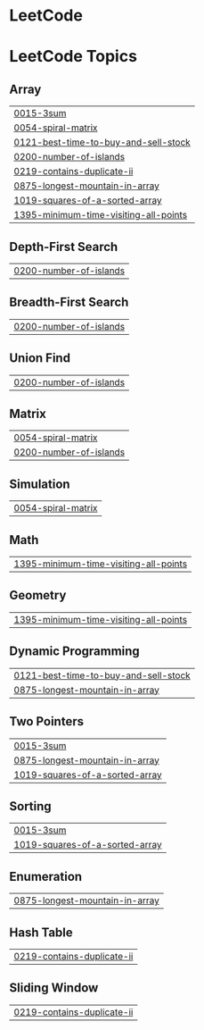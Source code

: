 # LeetCode
<!---LeetCode Topics Start-->
# LeetCode Topics
## Array
|  |
| ------- |
| [0015-3sum](https://github.com/venuthelord/LeetCode/tree/master/0015-3sum) |
| [0054-spiral-matrix](https://github.com/venuthelord/LeetCode/tree/master/0054-spiral-matrix) |
| [0121-best-time-to-buy-and-sell-stock](https://github.com/venuthelord/LeetCode/tree/master/0121-best-time-to-buy-and-sell-stock) |
| [0200-number-of-islands](https://github.com/venuthelord/LeetCode/tree/master/0200-number-of-islands) |
| [0219-contains-duplicate-ii](https://github.com/venuthelord/LeetCode/tree/master/0219-contains-duplicate-ii) |
| [0875-longest-mountain-in-array](https://github.com/venuthelord/LeetCode/tree/master/0875-longest-mountain-in-array) |
| [1019-squares-of-a-sorted-array](https://github.com/venuthelord/LeetCode/tree/master/1019-squares-of-a-sorted-array) |
| [1395-minimum-time-visiting-all-points](https://github.com/venuthelord/LeetCode/tree/master/1395-minimum-time-visiting-all-points) |
## Depth-First Search
|  |
| ------- |
| [0200-number-of-islands](https://github.com/venuthelord/LeetCode/tree/master/0200-number-of-islands) |
## Breadth-First Search
|  |
| ------- |
| [0200-number-of-islands](https://github.com/venuthelord/LeetCode/tree/master/0200-number-of-islands) |
## Union Find
|  |
| ------- |
| [0200-number-of-islands](https://github.com/venuthelord/LeetCode/tree/master/0200-number-of-islands) |
## Matrix
|  |
| ------- |
| [0054-spiral-matrix](https://github.com/venuthelord/LeetCode/tree/master/0054-spiral-matrix) |
| [0200-number-of-islands](https://github.com/venuthelord/LeetCode/tree/master/0200-number-of-islands) |
## Simulation
|  |
| ------- |
| [0054-spiral-matrix](https://github.com/venuthelord/LeetCode/tree/master/0054-spiral-matrix) |
## Math
|  |
| ------- |
| [1395-minimum-time-visiting-all-points](https://github.com/venuthelord/LeetCode/tree/master/1395-minimum-time-visiting-all-points) |
## Geometry
|  |
| ------- |
| [1395-minimum-time-visiting-all-points](https://github.com/venuthelord/LeetCode/tree/master/1395-minimum-time-visiting-all-points) |
## Dynamic Programming
|  |
| ------- |
| [0121-best-time-to-buy-and-sell-stock](https://github.com/venuthelord/LeetCode/tree/master/0121-best-time-to-buy-and-sell-stock) |
| [0875-longest-mountain-in-array](https://github.com/venuthelord/LeetCode/tree/master/0875-longest-mountain-in-array) |
## Two Pointers
|  |
| ------- |
| [0015-3sum](https://github.com/venuthelord/LeetCode/tree/master/0015-3sum) |
| [0875-longest-mountain-in-array](https://github.com/venuthelord/LeetCode/tree/master/0875-longest-mountain-in-array) |
| [1019-squares-of-a-sorted-array](https://github.com/venuthelord/LeetCode/tree/master/1019-squares-of-a-sorted-array) |
## Sorting
|  |
| ------- |
| [0015-3sum](https://github.com/venuthelord/LeetCode/tree/master/0015-3sum) |
| [1019-squares-of-a-sorted-array](https://github.com/venuthelord/LeetCode/tree/master/1019-squares-of-a-sorted-array) |
## Enumeration
|  |
| ------- |
| [0875-longest-mountain-in-array](https://github.com/venuthelord/LeetCode/tree/master/0875-longest-mountain-in-array) |
## Hash Table
|  |
| ------- |
| [0219-contains-duplicate-ii](https://github.com/venuthelord/LeetCode/tree/master/0219-contains-duplicate-ii) |
## Sliding Window
|  |
| ------- |
| [0219-contains-duplicate-ii](https://github.com/venuthelord/LeetCode/tree/master/0219-contains-duplicate-ii) |
<!---LeetCode Topics End-->